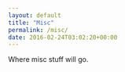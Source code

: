 ```yaml
---
layout: default
title: "Misc"
permalink: /misc/
date: 2016-02-24T03:02:20+00:00
---
```


Where misc stuff will go.
